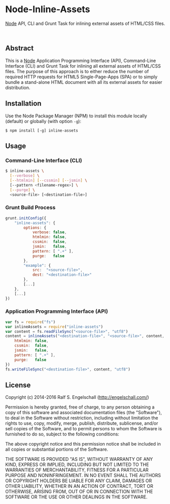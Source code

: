 
Node-Inline-Assets
==================

[Node](http://nodejs.org/) API, CLI and Grunt Task
for inlining external assets of HTML/CSS files.

<p/>
<img src="https://nodei.co/npm/node-inline-assets.png?downloads=true&stars=true" alt=""/>

<p/>
<img src="https://david-dm.org/rse/node-inline-assets.png" alt=""/>

Abstract
--------

This is a [Node](http://nodejs.org/) Application Programming Interface
(API), Command-Line Interface (CLI) and Grunt Task for inlining all
external assets of HTML/CSS files. The purpose of this approach is
to either reduce the number of required HTTP requests for HTML5
Single-Page-Apps (SPA) or to simply bundle a stand-alone HTML document
with all its external assets for easier distribution.

Installation
------------

Use the Node Package Manager (NPM) to install this module
locally (default) or globally (with option `-g`):

    $ npm install [-g] inline-assets

Usage
-----

### Command-Line Interface (CLI)

```sh
$ inline-assets \
  [--verbose] \
  [--htmlmin] [--cssmin] [--jsmin] \
  [--pattern <filename-regex>] \
  [--purge] \
  <source-file> [<destination-file>]
```

### Grunt Build Process

```js
grunt.initConfig({
    "inline-assets": {
        options: {
            verbose: false,
            htmlmin: false,
            cssmin:  false,
            jsmin:   false,
            pattern: [ ".+" ],
            purge:   false
        },
        "example": {
            src:  "<source-file>",
            dest: "<destination-file>"
        },
        [...]
    },
    [...]
})
```

### Application Programming Interface (API)

```js
var fs = require("fs")
var inlineAssets = require("inline-assets")
var content = fs.readFileSync("<source-file>", "utf8")
content = inlineAssets("<destination-file>", "<source-file>", content, {
    htmlmin: false,
    cssmin:  false,
    jsmin:   false,
    pattern: [ ".+" ],
    purge:   false
})
fs.writeFileSync("<destination-file>", content, "utf8")
```

License
-------

Copyright (c) 2014-2016 Ralf S. Engelschall (http://engelschall.com/)

Permission is hereby granted, free of charge, to any person obtaining
a copy of this software and associated documentation files (the
"Software"), to deal in the Software without restriction, including
without limitation the rights to use, copy, modify, merge, publish,
distribute, sublicense, and/or sell copies of the Software, and to
permit persons to whom the Software is furnished to do so, subject to
the following conditions:

The above copyright notice and this permission notice shall be included
in all copies or substantial portions of the Software.

THE SOFTWARE IS PROVIDED "AS IS", WITHOUT WARRANTY OF ANY KIND,
EXPRESS OR IMPLIED, INCLUDING BUT NOT LIMITED TO THE WARRANTIES OF
MERCHANTABILITY, FITNESS FOR A PARTICULAR PURPOSE AND NONINFRINGEMENT.
IN NO EVENT SHALL THE AUTHORS OR COPYRIGHT HOLDERS BE LIABLE FOR ANY
CLAIM, DAMAGES OR OTHER LIABILITY, WHETHER IN AN ACTION OF CONTRACT,
TORT OR OTHERWISE, ARISING FROM, OUT OF OR IN CONNECTION WITH THE
SOFTWARE OR THE USE OR OTHER DEALINGS IN THE SOFTWARE.

